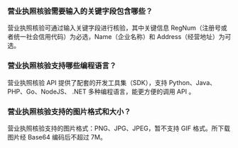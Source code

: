 ﻿### 营业执照核验需要输入的关键字段包含哪些？
营业执照核验可通过输入关键字段进行核验，其中关键信息 RegNum（注册号或者统一社会信用代码）为必选，Name（企业名称）和 Address（经营地址）为可选。

### 营业执照核验支持哪些编程语言？
营业执照核验 API 提供了配套的开发工具集（SDK），支持 Python、Java、 PHP、Go、NodeJS、 .NET 多种编程语言，能更方便的调用 API 。

### 营业执照核验支持的图片格式和大小？
营业执照核验支持的图片格式：PNG、JPG、JPEG，暂不支持 GIF 格式。所下载图片经 Base64 编码后不超过 7M。

